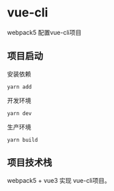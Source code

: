# vue-cli
webpack5 配置vue-cli项目

## 项目启动

安装依赖
```shell
yarn add
```

开发环境
```shell
yarn dev
```

生产环境
```shell
yarn build
```

## 项目技术栈

webpack5 + vue3 实现 vue-cli项目。